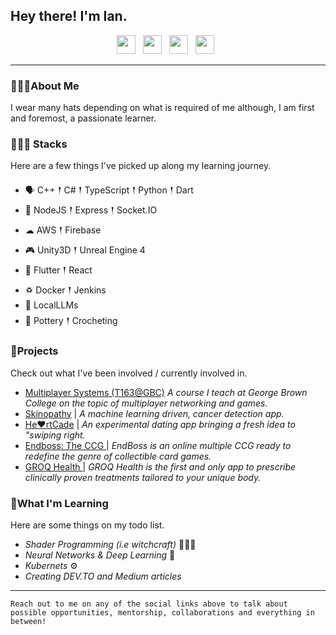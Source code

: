 ## Hey there! I'm Ian.

<p align='center'>
<a href="mailto:dev.iansmathew@gmail.com"><img height="30" src="https://raw.githubusercontent.com/iansmathew/iansmathew/master/assets/icon_email.png"></a>&nbsp;&nbsp;
<a href="https://www.linkedin.com/in/iansmathew/"><img height="30" src="https://raw.githubusercontent.com/iansmathew/iansmathew/master/assets/icon_linkedin.png"></a>&nbsp;&nbsp;
<a href="https://twitter.com/iansmathew"><img height="30" src="https://raw.githubusercontent.com/iansmathew/iansmathew/master/assets/icon_twitter.png"></a>&nbsp;&nbsp;
<a href="https://connect.unity.com/u/ian-mathew"><img height="30" src="https://raw.githubusercontent.com/iansmathew/iansmathew/master/assets/icon_unity3d.png"></a>&nbsp;&nbsp;
</p>

---

### 🙋🏽‍♂️About Me

<p> I wear many hats depending on what is required of me although, I am first and foremost, a passionate learner.
</p>

### 👨🏽‍💻 Stacks

<p>
Here are a few things I've picked up along my learning journey.
</p>

- 🗣 C++ 𒑰 C# 𒑰 TypeScript 𒑰 Python 𒑰 Dart
- 🎒 NodeJS 𒑰 Express 𒑰 Socket.IO
- ☁ AWS 𒑰 Firebase
- 🎮 Unity3D 𒑰 Unreal Engine 4
- 📱 Flutter 𒑰 React
- ♽ Docker 𒑰 Jenkins
- 🧠 LocalLLMs
- 🎨 Pottery 𒑰 Crocheting 

### 🚧Projects

<p>
Check out what I've been involved / currently involved in.

- <a href="https://www.georgebrown.ca/programs/game-programming-program-t163">Multiplayer Systems (T163@GBC)</a> _A course I teach at George Brown College on the topic of multiplayer networking and games._
- <a href="http://skinopathy.com/">Skinopathy</a> | _A machine learning driven, cancer detection app._
- <a href="https://www.heartcade.co/">He♥️rtCade</a> | _An experimental dating app bringing a fresh idea to "swiping right._
- <a href="http://playendboss.com/">Endboss: The CCG </a> | _EndBoss is an online multiple CCG ready to redefine the genre of collectible card games._
- <a href="https://www.groqhealth.com//">GROQ Health </a> | _GROQ Health is the first and only app to prescribe clinically proven treatments tailored to your unique body._
</p>

### 🌱What I'm Learning

Here are some things on my todo list.

- _Shader Programming (i.e witchcraft)_ 🧙🏽‍♂️
- _Neural Networks & Deep Learning_ 🤖
- _Kubernets_ ⚙️
- _Creating DEV.TO and Medium articles_

---

`Reach out to me on any of the social links above to talk about possible opportunities, mentorship, collaborations and everything in between!`
